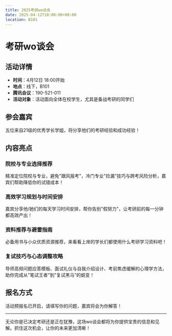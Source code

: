 ```yaml
---
title: 2025考研wo谈会
date: 2025-04-12T18:00:00+08:00
location: B101
---
```


# 考研wo谈会

## 活动详情

- **时间**：4月12日 18:00开始
- **地点**：线下，B101
- **腾讯会议**：190-521-011
- **活动对象**：活动面向全体在校学生，尤其是备战考研的同学们

## 参会嘉宾

五位来自21级的优秀学长学姐，将分享他们的考研经验和成功经验！

## 内容亮点

### 院校与专业选择推荐

精准定位院校与专业，避免"跟风报考"，冷门专业"捡漏"技巧与跨考风险分析，嘉宾们帮助降低你的试错成本！

### 高效学习规划与时间安排

嘉宾分享他/她们的每天学习时间安排，帮你告别"假努力"，让考研前的每一分钟都高效产出！

### 资料推荐与避雷指南

必备用书与小众优质资源推荐，来看看上岸的学长们都使用什么考研学习资料吧！

### 复试技巧与心态调整攻略

导师高频问题应答模板、面试礼仪与自我介绍设计、考前焦虑缓解的心理学方法，助你完成从"笔试王者"到"复试黑马"的蜕变！

## 报名方式

活动预报名已开启，请填写你的问题，嘉宾将会为你解答！

---

无论你是已决定考研还是正在犹豫，这场wo谈会都将为你提供宝贵的信息和见解。抓住这次机会，让你的未来更加清晰！
